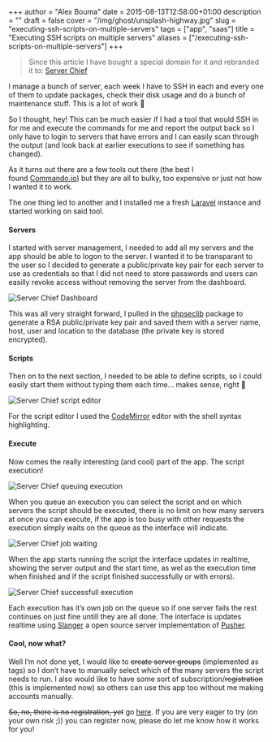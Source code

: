 +++
author = "Alex Bouma"
date = 2015-08-13T12:58:00+01:00
description = ""
draft = false
cover = "/img/ghost/unsplash-highway.jpg"
slug = "executing-ssh-scripts-on-multiple-servers"
tags = ["app", "saas"]
title = "Executing SSH scripts on multiple servers"
aliases = ["/executing-ssh-scripts-on-multiple-servers"]
+++

> Since this article I have bought a special domain for it and rebranded it to: [Server Chief](https://server.chief.app)

I manage a bunch of server, each week I have to SSH in each and every one of them to update packages, check their disk usage and do a bunch of maintenance stuff. This is a lot of work 🙁

So I thought, hey! This can be much easier if I had a tool that would SSH in for me and execute the commands for me and report the output back so I only have to login to servers that have errors and I can easily scan through the output (and look back at earlier executions to see if something has changed).

As it turns out there are a few tools out there (the best I found [Commando.io](https://commando.io/)) but they are all to bulky, too expensive or just not how I wanted it to work.

The one thing led to another and I installed me a fresh [Laravel](http://laravel.com/) instance and started working on said tool.

#### Servers

I started with server management, I needed to add all my servers and the app should be able to logon to the server. I wanted it to be transparant to the user so I decided to generate a public/private key pair for each server to use as credentials so that I did not need to store passwords and users can easilly revoke access without removing the server from the dashboard.

![Server Chief Dashboard](/img/ghost/Screen-Shot-2015-08-13-at-15-24-17-1024x230.jpg)

This was all very straight forward, I pulled in the [phpseclib](https://packagist.org/packages/phpseclib/phpseclib) package to generate a RSA public/private key pair and saved them with a server name, host, user and location to the database (the private key is stored encrypted).

#### Scripts

Then on to the next section, I needed to be able to define scripts, so I could easily start them without typing them each time… makes sense, right 🙂

![Server Chief script editor](/img/ghost/Screen-Shot-2015-08-13-at-15-30-40-1024x516.jpg)

For the script editor I used the [CodeMirror](http://codemirror.net/) editor with the shell syntax highlighting.

#### Execute

Now comes the really interesting (and cool) part of the app. The script execution!

![Server Chief queuing execution](/img/ghost/Screen-Shot-2015-08-13-at-15-34-26-1024x320.jpg)

When you queue an execution you can select the script and on which servers the script should be executed, there is no limit on how many servers at once you can execute, if the app is too busy with other requests the execution simply waits on the queue as the interface will indicate.

![Server Chief job waiting](/img/ghost/Screen-Shot-2015-08-13-at-15-46-11-1024x218.jpg)

When the app starts running the script the interface updates in realtime, showing the server output and the start time, as wel as the execution time when finished and if the script finished successfully or with errors).

![Server Chief successfull execution](/img/ghost/Screen-Shot-2015-08-13-at-15-49-30-1024x793.jpg)

Each execution has it’s own job on the queue so if one server fails the rest continues on just fine untill they are all done. The interface is updates realtime using [Slanger](https://github.com/stevegraham/slanger) a open source server implementation of [Pusher](https://pusher.com/).

#### Cool, now what?

Well I’m not done yet, I would like to <del datetime="2015-08-13T21:41:49+00:00">create server groups</del> (implemented as tags) so I don’t have to manually select which of the many servers the script needs to run. I also would like to have some sort of subscription/<del datetime="2015-08-13T21:41:49+00:00">registration</del> (this is implemented now) so others can use this app too without me making accounts manually.

<del datetime="2015-08-13T21:41:49+00:00">So, no, there is no registration, yet</del> go [here](https://server.chief.io/register). If you are very eager to try (on your own risk ;)) you can register now, please do let me know how it works for you!
